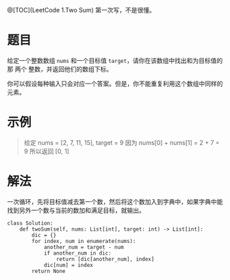 ﻿@[TOC](LeetCode 1.Two Sum)
第一次写，不是很懂。
# 题目

给定一个整数数组 `nums` 和一个目标值 `target`，请你在该数组中找出和为目标值的那 两个 整数，并返回他们的数组下标。

你可以假设每种输入只会对应一个答案。但是，你不能重复利用这个数组中同样的元素。


# 示例
> 给定 nums = [2, 7, 11, 15], target = 9
因为 nums[0] + nums[1] = 2 + 7 = 9
所以返回 [0, 1]

# 解法
一次循环，先将目标值减去第一个数，然后将这个数加入到字典中，如果字典中能找到另外一个数与当前的数加和满足目标，就输出。
```python3
class Solution:
    def twoSum(self, nums: List[int], target: int) -> List[int]:
        dic = {}
        for index, num in enumerate(nums):
            another_num = target - num
            if another_num in dic:
                return [dic[another_num], index]
            dic[num] = index
        return None
```
